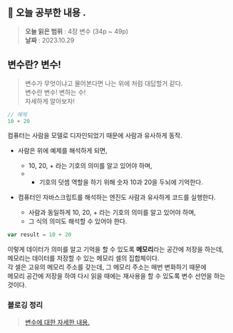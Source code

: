 ## 📂 오늘 공부한 내용 .
> **오늘 읽은 범위** : 4장 변수 (34p ~ 49p) \
**날짜** : 2023.10.29

## 변수란? 변수!
> 변수가 무엇이냐고 물어본다면 나는 위에 처럼 대답할거 같다.\
변수란 변수! 변하는 수!\
자세하게 알아보자!

``` js
// 예제
10 + 20
```
컴퓨터는 사람을 모델로 디자인되었기 때문에 사람과 유사하게 동작.
-  사람은 위에 예제를 해석하게 되면,
   - 10, 20, + 라는 기호의 의미를 알고 있어야 하며,
   - + 기호의 덧셈 역할을 하기 위해 숫자 10과 20을 두뇌에 기억한다.

- 컴퓨터인 자바스크립트를 해석하는 엔진도 사람과 유사하게 코드를 실행한다.
   - 사람과 동일하게 10, 20, + 라는 기호의 의미를 알고 있어야 하며,
   - 그 식의 의미도 해석할 수 있어야 한다.

```js
var result = 10 + 20
```

이렇게 데이터가 의미를 알고 기억을 할 수 있도록 **메모리**라는 공간에 저장을 하는데,\
메모리는 데이터를 저장할 수 있는 메모리 셀의 집합체이다.\
각 셀은 고유의 메모리 주소를 갖는데, 그 메모리 주소는 매번 변화하기 때문에 \
메모리 공간에 저장을 하여 다시 읽을 때에는 재사용을 할 수 있도록 변수 선언을 하는 것이다.

### 블로깅 정리
> [ 변수에 대한 자세한 내용. ](https://velog.io/@yebind/js-%EB%B3%80%EC%88%98) 
